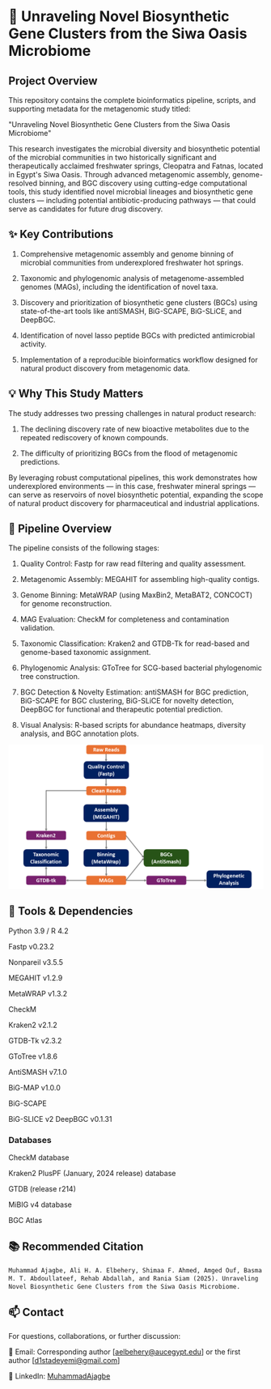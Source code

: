 # 🧬 Unraveling Novel Biosynthetic Gene Clusters from the Siwa Oasis Microbiome

## Project Overview
This repository contains the complete bioinformatics pipeline, scripts, and supporting metadata for the metagenomic study titled:

"Unraveling Novel Biosynthetic Gene Clusters from the Siwa Oasis Microbiome"

This research investigates the microbial diversity and biosynthetic potential of the microbial communities in two historically significant and therapeutically acclaimed freshwater springs, Cleopatra and Fatnas, located in Egypt's Siwa Oasis. Through advanced metagenomic assembly, genome-resolved binning, and BGC discovery using cutting-edge computational tools, this study identified novel microbial lineages and biosynthetic gene clusters — including potential antibiotic-producing pathways — that could serve as candidates for future drug discovery.

## ✨ Key Contributions
1. Comprehensive metagenomic assembly and genome binning of microbial communities from underexplored freshwater hot springs.

2. Taxonomic and phylogenomic analysis of metagenome-assembled genomes (MAGs), including the identification of novel taxa.

3. Discovery and prioritization of biosynthetic gene clusters (BGCs) using state-of-the-art tools like antiSMASH, BiG-SCAPE, BiG-SLiCE, and DeepBGC.

4. Identification of novel lasso peptide BGCs with predicted antimicrobial activity.

5. Implementation of a reproducible bioinformatics workflow designed for natural product discovery from metagenomic data.

## 💡 Why This Study Matters
The study addresses two pressing challenges in natural product research:

1. The declining discovery rate of new bioactive metabolites due to the repeated rediscovery of known compounds.

2. The difficulty of prioritizing BGCs from the flood of metagenomic predictions.

By leveraging robust computational pipelines, this work demonstrates how underexplored environments — in this case, freshwater mineral springs — can serve as reservoirs of novel biosynthetic potential, expanding the scope of natural product discovery for pharmaceutical and industrial applications.

## 🧰 Pipeline Overview
The pipeline consists of the following stages:

1. Quality Control:
Fastp for raw read filtering and quality assessment.

2. Metagenomic Assembly:
MEGAHIT for assembling high-quality contigs.

3. Genome Binning:
MetaWRAP (using MaxBin2, MetaBAT2, CONCOCT) for genome reconstruction.

4. MAG Evaluation:
CheckM for completeness and contamination validation.

5. Taxonomic Classification:
Kraken2 and GTDB-Tk for read-based and genome-based taxonomic assignment.

6. Phylogenomic Analysis:
GToTree for SCG-based bacterial phylogenomic tree construction.

7. BGC Detection & Novelty Estimation:
antiSMASH for BGC prediction,
BiG-SCAPE for BGC clustering,
BiG-SLiCE for novelty detection,
DeepBGC for functional and therapeutic potential prediction.

8. Visual Analysis:
R-based scripts for abundance heatmaps, diversity analysis, and BGC annotation plots.

![pipeline](https://github.com/d1stadeyemi/SiwaBGC/blob/master/Images/Pipeline.png)

## 🔬 Tools & Dependencies
Python 3.9 / R 4.2

Fastp v0.23.2

Nonpareil v3.5.5

MEGAHIT v1.2.9

MetaWRAP v1.3.2

CheckM

Kraken2 v2.1.2

GTDB-Tk v2.3.2

GToTree v1.8.6

AntiSMASH v7.1.0

BiG-MAP v1.0.0

BiG-SCAPE

BiG-SLICE v2
DeepBGC v0.1.31
### Databases
CheckM database

Kraken2 PlusPF (January, 2024 release) database

GTDB (release r214)

MiBIG v4 database

BGC Atlas

## 📚 Recommended Citation
    Muhammad Ajagbe, Ali H. A. Elbehery, Shimaa F. Ahmed, Amged Ouf, Basma M. T. Abdoullateef, Rehab Abdallah, and Rania Siam (2025). Unraveling Novel Biosynthetic Gene Clusters from the Siwa Oasis Microbiome.  

## 📫 Contact
For questions, collaborations, or further discussion:

📧 Email: Corresponding author [aelbehery@aucegypt.edu] or the first author [d1stadeyemi@gmail.com]

🔗 LinkedIn: [MuhammadAjagbe](https://www.linkedin.com/search/results/all/?fetchDeterministicClustersOnly=true&heroEntityKey=urn%3Ali%3Afsd_profile%3AACoAACfL2awB01NHgXUUc2B3r_WfCxRleV5OZVU&keywords=muhammad%20ajagbe&origin=RICH_QUERY_TYPEAHEAD_HISTORY&position=0&searchId=14ed48c3-4fa5-4786-a314-c7aa09240e5d&sid=QiC&spellCorrectionEnabled=true)
